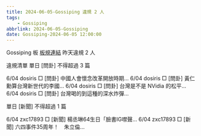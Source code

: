```yaml
---
title: 2024-06-05-Gossiping 違規 2 人
tags:
    - Gossiping
abbrlink: 2024-06-05-Gossiping
date: Gossiping-2024-06-05 12:00:00
---
```

Gossiping 板 [板規連結](https://www.ptt.cc/bbs/Gossiping/M.1637425085.A.07D.html)
昨天違規 2 人
<!-- more -->

違規清單
單日 [問卦] 不得超過 3 篇

6/04 dosiris □ [問卦] 中國人會懷念改革開放時期…
6/04 dosiris □ [問卦] 黃仁勳算台灣新世代的李國…
6/04 dosiris □ [問卦] 台灣是不是 NVidia 的松平…
6/04 dosiris □ [問卦] 台灣喝的到這種的深水炸彈…

單日 [新聞] 不得超過 1 篇

6/04 zxc17893 □ [新聞] 楊丞琳64生日「臉書IG噤聲…
6/04 zxc17893 □ [新聞] 六四事件35周年！　朱立倫…